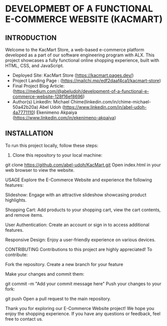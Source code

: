 # DEVELOPMEBT OF A FUNCTIONAL E-COMMERCE WEBSITE (KACMART)

## INTRODUCTION

Welcome to the KacMart Store, a web-based e-commerce platform developed as a part of our software engineering program with ALX.
This project showcases a fully functional online shopping experience, built with HTML, CSS, and JavaScript.

- Deployed Site: KacMart Store (https://kacmart.pages.dev/)
- Project Landing Page : (https://mailchi.mp/edf2daaf4ca1/kacmart-store)
- Final Project Blog Article: (https://medium.com/@abeludoh/development-of-a-functional-e-commerce-website-128f16ef8696)
- Author(s) LinkedIn:
     	Michael Chime(linkedin.com/in/chime-michael-50a42b20a)
     	Abel Udoh (https://www.linkedin.com/in/abel-udoh-4a7771110)
     	Ekenimeno Akpaiya (https://www.linkedin.com/in/ekenimeno-akpaiya)

## INSTALLATION

To run this project locally, follow these steps:

1. Clone this repository to your local machine:

 
git clone https://github.com/abel-udoh/KacMart.git
Open index.html in your web browser to view the website.

USAGE
Explore the E-Commerce Website and experience the following features:

Slideshow: Engage with an attractive slideshow showcasing product highlights.

Shopping Cart: Add products to your shopping cart, view the cart contents, and remove items.

User Authentication: Create an account or sign in to access additional features.

Responsive Design: Enjoy a user-friendly experience on various devices.

CONTRIBUTING
Contributions to this project are highly appreciated! To contribute:

Fork the repository.
Create a new branch for your feature

Make your changes and commit them:

git commit -m "Add your commit message here"
Push your changes to your fork:

git push
Open a pull request to the main repository.

Thank you for exploring our E-Commerce Website project! We hope you enjoy the shopping experience. 
If you have any questions or feedback, feel free to contact us.






